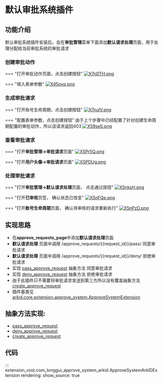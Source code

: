 # 默认审批系统插件

## 功能介绍
默认审批系统插件安装后，会在**审批管理**菜单下面添加**默认请求处理**页面，用于处理分配给当前审批系统的审批请求

### 创建审批动作
=== "打开审批动作页面，点击创建按钮"
    [![X7nDTH.png](https://s1.ax1x.com/2022/06/16/X7nDTH.png)](https://imgtu.com/i/X7nDTH)

=== "填入表单参数"
    [![X45oyq.png](https://s1.ax1x.com/2022/06/14/X45oyq.png)](https://imgtu.com/i/X45oyq)


### 生成审批请求

=== "打开账号生命周期，点击创建按钮"
    [![X7nulV.png](https://s1.ax1x.com/2022/06/16/X7nulV.png)](https://imgtu.com/i/X7nulV)

=== "配置表单参数，点击创建按钮"
    由于上个步骤中已经配置了针对创建生命周期配置的审批动作，所以该请求返回403
    [![X59seS.png](https://s1.ax1x.com/2022/06/14/X59seS.png)](https://imgtu.com/i/X59seS)


### 查看审批请求

=== "打开**审批管理->审批请求**页面"
    [![X5Pr5Q.png](https://s1.ax1x.com/2022/06/14/X5Pr5Q.png)](https://imgtu.com/i/X5Pr5Q)


=== "打开**用户头像->审批请求**页面"
    [![X5PDUg.png](https://s1.ax1x.com/2022/06/14/X5PDUg.png)](https://imgtu.com/i/X5PDUg)


### 处理审批请求

=== "打开**审批管理->默认请求处理**页面， 点击通过按钮"
    [![X5nksH.png](https://s1.ax1x.com/2022/06/14/X5nksH.png)](https://imgtu.com/i/X5nksH)


=== "打开**已审核**页签， 确认状态已改变"
    [![X5nFQe.png](https://s1.ax1x.com/2022/06/14/X5nFQe.png)](https://imgtu.com/i/X5nFQe)


=== "打开**账号生命周期**页面， 确认待审核的请求重新执行"
    [![X5nPzD.png](https://s1.ax1x.com/2022/06/14/X5nPzD.png)](https://imgtu.com/i/X5nPzD)

    

## 实现思路
- 在**approve_requests_page**中添加**默认请求处理**页面
- **默认请求处理** 页面中调用 /approve_requests/{{request_id}}/pass/ 同意审批请求
- **默认请求处理** 页面中调用 /approve_requests/{{request_id}}/deny/ 拒绝审批请求
- 实现 [pass_approve_request](#extension_root.com_longgui_approve_system_arkid.ApproveSystemArkIDExtension.pass_approve_request) 抽象方法 同意审批请求
- 实现 [deny_approve_request](#extension_root.com_longgui_approve_system_arkid.ApproveSystemArkIDExtension.deny_approve_request) 抽象方法 拒绝审批请求
- 由于此插件只不需要将审批请求发送到第三方所以没有覆盖抽象方法[create_approve_request](#extension_root.com_longgui_approve_system_arkid.ApproveSystemArkIDExtension.create_approve_request)
- 插件基类见[arkid.core.extension.approve_system.ApproveSystemExtension](../../%20%20开发者指南/%20插件开发/%20插件分类/审批系统/)

## 抽象方法实现:
* [pass_approve_request](#extension_root.com_longgui_approve_system_arkid.ApproveSystemArkIDExtension.pass_approve_request)
* [deny_approve_request](#extension_root.com_longgui_approve_system_arkid.ApproveSystemArkIDExtension.deny_approve_request)
* [create_approve_request](#extension_root.com_longgui_approve_system_arkid.ApproveSystemArkIDExtension.create_approve_request)



## 代码

::: extension_root.com_longgui_approve_system_arkid.ApproveSystemArkIDExtension
    rendering:
        show_source: true

